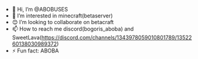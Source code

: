 - 👋 Hi, I’m @ABOBUSES
- 👀 I’m interested in minecraft(betaserver)
- 😊 I’m looking to collaborate on betacraft 
- 📫 How to reach me discord(bogoris_aboba) and SweetLava(https://discord.com/channels/1343978059010801789/1352260138030989372)
- ⚡ Fun fact: ABOBA

<!---
ABOBUSES/ABOBUSES is a ✨ special ✨ repository because its `README.md` (this file) appears on your GitHub profile.
You can click the Preview link to take a look at your changes.
--->
